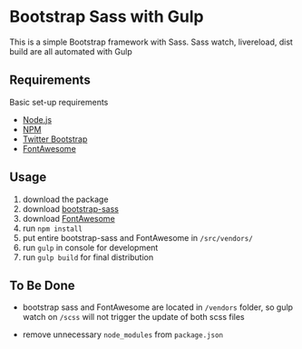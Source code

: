 # Bootstrap Sass with Gulp

This is a simple Bootstrap framework with Sass.
Sass watch, livereload, dist build are all automated with Gulp


## Requirements
Basic set-up requirements

* [Node.js](https://nodejs.org/)
* [NPM](https://www.npmjs.com/)
* [Twitter Bootstrap](http://getbootstrap.com/)
* [FontAwesome](http://fortawesome.github.io/Font-Awesome/)

## Usage

1. download the package
2. download [bootstrap-sass](https://github.com/twbs/bootstrap-sass)
3. download [FontAwesome](http://fortawesome.github.io/Font-Awesome/)
4. run `npm install`
5. put entire bootstrap-sass and FontAwesome in `/src/vendors/` 
6. run `gulp` in console for development
7. run `gulp build` for final distribution

## To Be Done
* bootstrap sass and FontAwesome are located in `/vendors` folder, so gulp watch on `/scss` will not trigger the update of both scss files

* remove unnecessary `node_modules` from `package.json`




